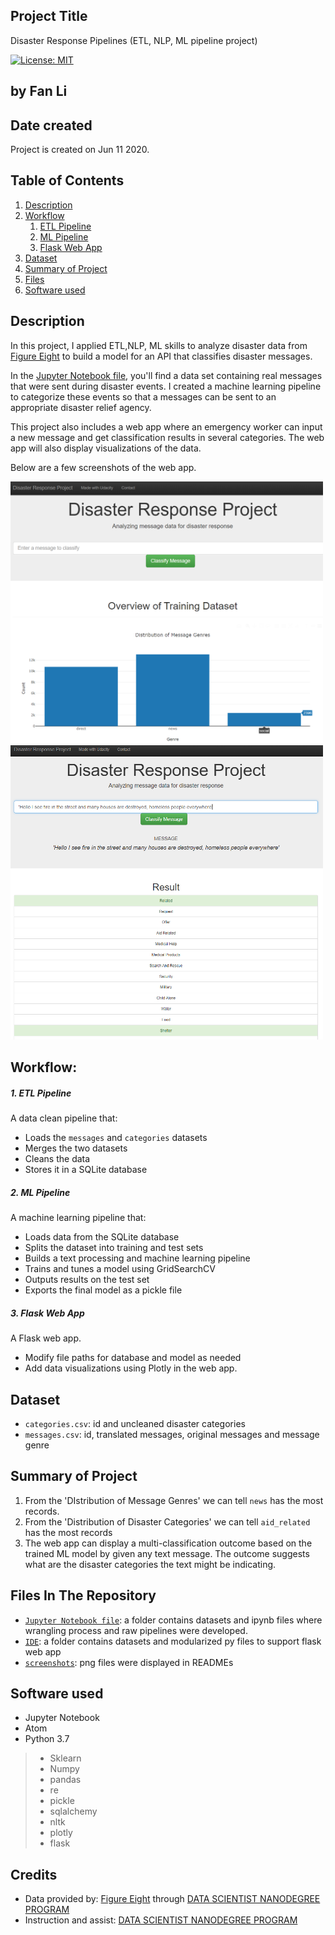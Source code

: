 ## Project Title
Disaster Response Pipelines (ETL, NLP, ML pipeline project)

[![License: MIT](https://img.shields.io/badge/License-MIT-yellow.svg)](https://opensource.org/licenses/MIT)
## by Fan Li

## Date created
Project is created on Jun 11 2020.

## Table of Contents
1. [Description](#description)
2. [Workflow](#Workflow)
	1. [ETL Pipeline](#ETL)
	2. [ML Pipeline](#ML)
	3. [Flask Web App](#Flask)
3. [Dataset](#Dataset)
4. [Summary of Project](#summary)
5. [Files](#About)
6. [Software used](#Software)


<a name="description"></a>
## Description
In this project, I applied ETL,NLP, ML skills to analyze disaster data from [Figure Eight](https://www.figure-eight.com/) to build a model for an API that classifies disaster messages.

In the [Jupyter Notebook file](https://github.com/victorlifan/Disaster-Response-Pipelines/tree/master/Jupyter%20Notebook%20file), you'll find a data set containing real messages that were sent during disaster events. I created a machine learning pipeline to categorize these events so that a messages can be sent to an appropriate disaster relief agency.

This project also includes a web app where an emergency worker can input a new message and get classification results in several categories. The web app will also display visualizations of the data.

Below are a few screenshots of the web app.

<img src='screenshots/overall web look.png' width=500px>
<img src='screenshots/msg display.png' width=500px>


<a name="Workflow"></a>
## Workflow:

<a name="ETL"></a>
##### 1. ETL Pipeline
A data clean pipeline that:
+ Loads the `messages` and `categories` datasets
+ Merges the two datasets
+ Cleans the data
+ Stores it in a SQLite database

<a name="ML"></a>
##### 2. ML Pipeline
A machine learning pipeline that:
+ Loads data from the SQLite database
+ Splits the dataset into training and test sets
+ Builds a text processing and machine learning pipeline
+ Trains and tunes a model using GridSearchCV
+ Outputs results on the test set
+ Exports the final model as a pickle file

<a name="Flask"></a>
##### 3. Flask Web App
A Flask web app.
+ Modify file paths for database and model as needed
+ Add data visualizations using Plotly in the web app.


<a name="Dataset"></a>
## Dataset

* `categories.csv`: id and uncleaned disaster categories
* `messages.csv`: id, translated messages, original messages and message genre

<a name="summary"></a>
## Summary of Project

1. From the 'DIstribution of Message Genres' we can tell `news` has the most records.
2. From the 'Distribution of Disaster Categories' we can tell `aid_related` has the most records
3. The web app can display a multi-classification outcome based on the trained ML model by given any text message. The outcome suggests what are the disaster categories the text might be indicating.

<a name="About"></a>
## Files In The Repository
+ [`Jupyter Notebook file`](https://github.com/victorlifan/Disaster-Response-Pipelines/tree/master/Jupyter%20Notebook%20file): a folder contains datasets and ipynb files where wrangling process and raw pipelines were developed.
+ [`IDE`](https://github.com/victorlifan/Disaster-Response-Pipelines/tree/master/IDE): a folder contains datasets and modularized py files to support flask web app
+ [`screenshots`](https://github.com/victorlifan/Disaster-Response-Pipelines/tree/master/screenshots): png files were displayed in READMEs

<a name="Software"></a>
## Software used
+ Jupyter Notebook
+ Atom
+ Python 3.7
> + Sklearn
> + Numpy
> + pandas
> + re
> + pickle
> + sqlalchemy
> + nltk
> + plotly
> + flask



## Credits
+ Data provided by: [Figure Eight](https://www.figure-eight.com/) through [DATA SCIENTIST NANODEGREE PROGRAM](https://www.udacity.com/course/data-scientist-nanodegree--nd025)
+ Instruction and assist: [DATA SCIENTIST NANODEGREE PROGRAM](https://www.udacity.com/course/data-scientist-nanodegree--nd025)
